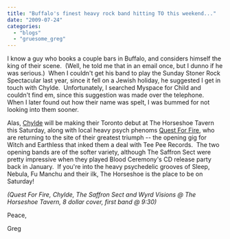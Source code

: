 ```yaml
---
title: "Buffalo's finest heavy rock band hitting TO this weekend..."
date: "2009-07-24"
categories: 
  - "blogs"
  - "gruesome_greg"
---
```


I know a guy who books a couple bars in Buffalo, and considers himself the king of their scene.  (Well, he told me that in an email once, but I dunno if he was serious.)  When I couldn't get his band to play the Sunday Stoner Rock Spectacular last year, since it fell on a Jewish holiday, he suggested I get in touch with Chylde.  Unfortunately, I searched Myspace for Child and couldn't find em, since this suggestion was made over the telephone.  When I later found out how their name was spelt, I was bummed for not looking into them sooner.

Alas, [Chylde](http://www.myspace.com/chyldemusic) will be making their Toronto debut at The Horseshoe Tavern this Saturday, along with local heavy psych phenoms [Quest For Fire](http://www.myspace.com/questforfireband), who are returning to the site of their greatest triumph -- the opening gig for Witch and Earthless that inked them a deal with Tee Pee Records.  The two opening bands are of the softer variety, although The Saffron Sect were pretty impressive when they played Blood Ceremony's CD release party back in January.  If you're into the heavy psychedelic grooves of Sleep, Nebula, Fu Manchu and their ilk, The Horseshoe is the place to be on Saturday!

_(Quest For Fire, Chylde, The Saffron Sect and Wyrd Visions @ The Horseshoe Tavern, 8 dollar cover, first band @ 9:30)_

Peace,

Greg
